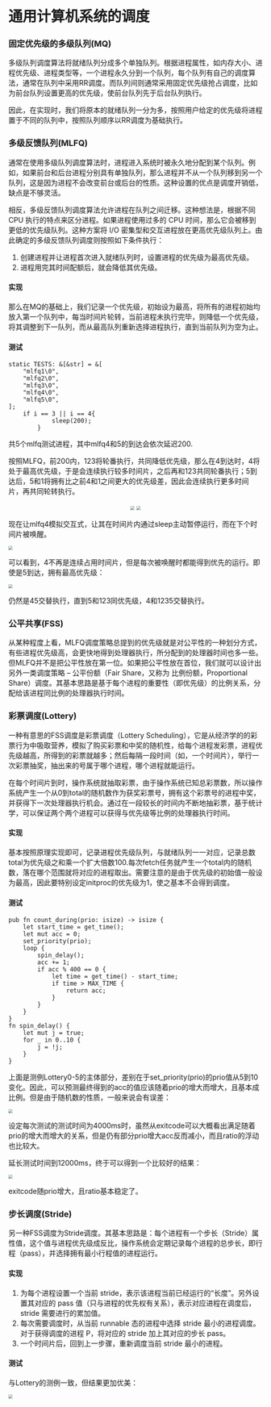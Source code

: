 # 通用计算机系统的调度

### 固定优先级的多级队列(MQ)

多级队列调度算法将就绪队列分成多个单独队列。根据进程属性，如内存大小、进程优先级、进程类型等，一个进程永久分到一个队列，每个队列有自己的调度算法，通常在队列中采用RR调度。而队列间则通常采用固定优先级抢占调度，比如为前台队列设置更高的优先级，使前台队列先于后台队列执行。

因此，在实现时，我们将原本的就绪队列一分为多，按照用户给定的优先级将进程置于不同的队列中，按照队列顺序以RR调度为基础执行。

### 多级反馈队列(MLFQ)

通常在使用多级队列调度算法时，进程进入系统时被永久地分配到某个队列。例如，如果前台和后台进程分别具有单独队列，那么进程并不从一个队列移到另一个队列，这是因为进程不会改变前台或后台的性质。这种设置的优点是调度开销低，缺点是不够灵活。

相反，多级反馈队列调度算法允许进程在队列之间迁移。这种想法是，根据不同 CPU 执行的特点来区分进程。如果进程使用过多的 CPU 时间，那么它会被移到更低的优先级队列。这种方案将 I/O 密集型和交互进程放在更高优先级队列上。由此确定的多级反馈队列调度则按照如下条件执行：

1. 创建进程并让进程首次进入就绪队列时，设置进程的优先级为最高优先级。
2. 进程用完其时间配额后，就会降低其优先级。

#### 实现

那么在MQ的基础上，我们记录一个优先级，初始设为最高，将所有的进程初始均放入第一个队列中，每当时间片轮转，当前进程未执行完毕，则降低一个优先级，将其调整到下一队列，而从最高队列重新选择进程执行，直到当前队列为空为止。

#### 测试

```
static TESTS: &[&str] = &[
    "mlfq1\0",
    "mlfq2\0",
    "mlfq3\0",
    "mlfq4\0",
    "mlfq5\0",
];
	if i == 3 || i == 4{
            sleep(200);
        }
```

共5个mlfq测试进程，其中mlfq4和5的到达会依次延迟200.

按照MLFQ，前200内，123将轮番执行，共同降低优先级，那么在4到达时，4将处于最高优先级，于是会连续执行较多时间片，之后再和123共同轮番执行；5到达后，5和1将拥有比之前4和1之间更大的优先级差，因此会连续执行更多时间片，再共同轮转执行。

<center>
<figure>
    <img src="assets/MLFQ1.png" alt=" " style="zoom:50%;" />
    <img src="assets/MLFQ2.png" alt=" " style="zoom:50%;" />
</figure>
</center>

现在让mlfq4模拟交互式，让其在时间片内通过sleep主动暂停运行，而在下个时间片被唤醒。

<img src="assets/MLFQ3.png" alt=" " style="zoom:50%;" />

可以看到，4不再是连续占用时间片，但是每次被唤醒时都能得到优先的运行。即使是5到达，拥有最高优先级：

<img src="assets/MLFQ4.png" alt=" " style="zoom:50%;" />

仍然是45交替执行，直到5和123同优先级，4和1235交替执行。

### 公平共享(FSS)

从某种程度上看，MLFQ调度策略总提到的优先级就是对公平性的一种划分方式，有些进程优先级高，会更快地得到处理器执行，所分配到的处理器时间也多一些。但MLFQ并不是把公平性放在第一位。如果把公平性放在首位，我们就可以设计出另外一类调度策略 – 公平份额（Fair Share，又称为 比例份额，Proportional Share）调度。其基本思路是基于每个进程的重要性（即优先级）的比例关系，分配给该进程同比例的处理器执行时间。

### 彩票调度(Lottery)

一种有意思的FSS调度是彩票调度（Lottery Scheduling），它是从经济学的的彩票行为中吸取营养，模拟了购买彩票和中奖的随机性，给每个进程发彩票，进程优先级越高，所得到的彩票就越多；然后每隔一段时间（如，一个时间片），举行一次彩票抽奖，抽出来的号属于哪个进程，哪个进程就能运行。

在每个时间片到时，操作系统就抽取彩票，由于操作系统已知总彩票数，所以操作系统产生一个从0到total的随机数作为获奖彩票号，拥有这个彩票号的进程中奖，并获得下一次处理器执行机会。通过在一段较长的时间内不断地抽彩票，基于统计学，可以保证两个两个进程可以获得与优先级等比例的处理器执行时间。

#### 实现

基本按照原理实现即可，记录进程优先级队列，与就绪队列一一对应，记录总数total为优先级之和乘一个扩大倍数100.每次fetch任务就产生一个total内的随机数，落在哪个范围就将对应的进程取出。需要注意的是由于优先级的初始值一般设为最高，因此要特别设定initproc的优先级为1，使之基本不会得到调度。

#### 测试

```
pub fn count_during(prio: isize) -> isize {
    let start_time = get_time();
    let mut acc = 0;
    set_priority(prio);
    loop {
        spin_delay();
        acc += 1;
        if acc % 400 == 0 {
            let time = get_time() - start_time;
            if time > MAX_TIME {
                return acc;
            }
        }
    }
}
fn spin_delay() {
    let mut j = true;
    for _ in 0..10 {
        j = !j;
    }
}
```

上面是测例Lottery0-5的主体部分，差别在于set_priority(prio)的prio值从5到10变化。因此，可以预测最终得到的acc的值应该随着prio的增大而增大，且基本成比例。但是由于随机数的性质，一般来说会有误差：

<img src="assets/Lottery4k.png" alt=" " style="zoom:50%;" />

设定每次测试的测试时间为4000ms时，虽然从exitcode可以大概看出满足随着prio的增大而增大的关系，但是仍有部分prio增大acc反而减小，而且ratio的浮动也比较大。

延长测试时间到12000ms，终于可以得到一个比较好的结果：

<img src="assets/Lottery12k.png" alt=" " style="zoom:50%;" />

exitcode随prio增大，且ratio基本稳定了。

### 步长调度(Stride)

另一种FSS调度为Stride调度。其基本思路是：每个进程有一个步长（Stride）属性值，这个值与进程优先级成反比，操作系统会定期记录每个进程的总步长，即行程（pass），并选择拥有最小行程值的进程运行。

#### 实现

1. 为每个进程设置一个当前 stride，表示该进程当前已经运行的“长度”。另外设置其对应的 pass 值（只与进程的优先权有关系），表示对应进程在调度后，stride 需要进行的累加值。
2. 每次需要调度时，从当前 runnable 态的进程中选择 stride 最小的进程调度。对于获得调度的进程 P，将对应的 stride 加上其对应的步长 pass。
3. 一个时间片后，回到上一步骤，重新调度当前 stride 最小的进程。

#### 测试

与Lottery的测例一致，但结果更加优美：

<img src="assets/Stride.png" alt=" " style="zoom:50%;" />
